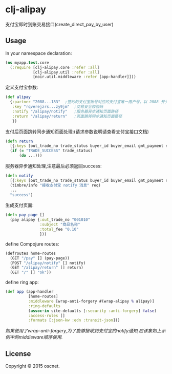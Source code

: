 # clj-alipay

支付宝即时到账交易接口(create_direct_pay_by_user)

## Usage

In your namespace declaration:

```clojure
(ns myapp.test.core
  (:require [clj-alipay.core :refer :all]
            [clj-alipay.util :refer :all]
            [noir.util.middleware :refer [app-handler]]))
```

定义支付宝参数:

```clojure
(def alipay
  {:partner "2088...183"  ;签约的支付宝账号对应的支付宝唯一用户号。以 2088 开头的 16 位纯数字组成
   :key "rqverejzrs...zy9jm"  ;交易安全校验码
   :notify "/alipay/notify"   ;服务器异步通知页面路径
   :return "/alipay/return"   ;页面跳转同步通知页面路径
   })

```
支付后页面跳转同步通知页面处理:(请求参数说明请查看支付宝接口文档)

```clojure
(defn return
  [{:keys [out_trade_no trade_status buyer_id buyer_email gmt_payment notify_time total_fee] :as req}]
  (if (= "TRADE_SUCCESS" trade_status)
      (do ...)))
```

服务器异步通知处理,注意最后必须返回success:

```clojure
(defn notify
  [{:keys [out_trade_no trade_status buyer_id buyer_email gmt_payment notify_time total_fee] :as req}]
  (timbre/info "接收支付宝 notify 消息" req)
  ...
  "success")
```

生成支付页面:

```clojure
(defn pay-page []
  (pay alipay {:out_trade_no "001010"
               :subject "商品名称"
               :total_fee "0.10"
               }))
```

define Compojure routes:

```clojure
(defroutes home-routes
  (GET "/pay" [] (pay-page))
  (POST "/alipay/notify" [] notify)
  (GET "/alipay/return" [] return)
  (GET "/" [] "ok"))
```

define ring app:

```clojure
(def app (app-handler
          [home-routes]
          :middleware [wrap-anti-forgery #(wrap-alipay % alipay)]
          :ring-defaults
          (assoc-in site-defaults [:security :anti-forgery] false)
          :access-rules []
          :formats [:json-kw :edn :transit-json]))
```
*如果使用了wrap-anti-forgery,为了能够接收到支付宝的notify通知,应该象如上示例中的middleware顺序使用.*

## License

Copyright © 2015 oscnet.
